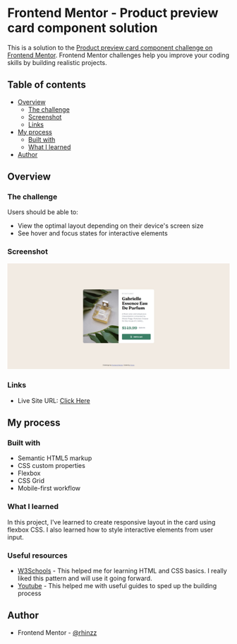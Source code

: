 # Frontend Mentor - Product preview card component solution

This is a solution to the [Product preview card component challenge on Frontend Mentor](https://www.frontendmentor.io/challenges/product-preview-card-component-GO7UmttRfa). Frontend Mentor challenges help you improve your coding skills by building realistic projects. 

## Table of contents

- [Overview](#overview)
  - [The challenge](#the-challenge)
  - [Screenshot](#screenshot)
  - [Links](#links)
- [My process](#my-process)
  - [Built with](#built-with)
  - [What I learned](#what-i-learned)
- [Author](#author)


## Overview

### The challenge

Users should be able to:

- View the optimal layout depending on their device's screen size
- See hover and focus states for interactive elements

### Screenshot

![](./desktop_screenshot.jpeg)

### Links

- Live Site URL: [Click Here](https://rhinzz.github.io/Product-Preview-Card-Component/)

## My process

### Built with

- Semantic HTML5 markup
- CSS custom properties
- Flexbox
- CSS Grid
- Mobile-first workflow


### What I learned

In this project, I've learned to create responsive layout in the card using flexbox CSS. I also learned how to style interactive elements from user input.


### Useful resources

- [W3Schools](https://www.w3schools.com/) - This helped me for learning HTML and CSS basics. I really liked this pattern and will use it going forward.
- [Youtube](https://www.youtube.com) - This helped me with useful guides to sped up the building process


## Author

- Frontend Mentor - [@rhinzz](https://www.frontendmentor.io/profile/rhinzz)